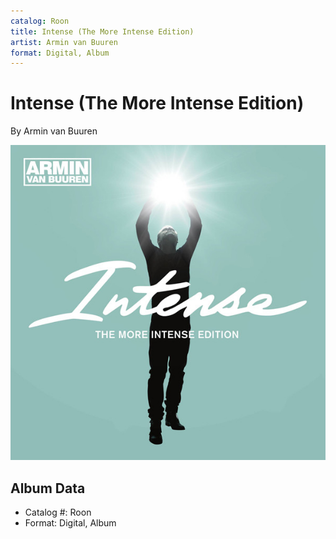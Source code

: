 ```yaml
---
catalog: Roon
title: Intense (The More Intense Edition)
artist: Armin van Buuren
format: Digital, Album
---
```


# Intense (The More Intense Edition)

By Armin van Buuren

![](../../assets/albumcovers/Armin_van_Buuren-Intense_The_More_Intense_Edition.png)

## Album Data

- Catalog #: Roon
- Format: Digital, Album

